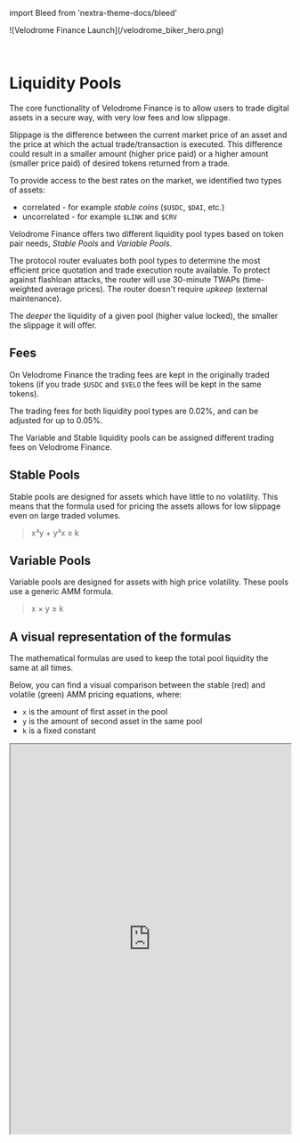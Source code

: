 import Bleed from 'nextra-theme-docs/bleed'

<Bleed>
  ![Velodrome Finance Launch](/velodrome_biker_hero.png)
</Bleed>

&nbsp;

# Liquidity Pools

The core functionality of Velodrome Finance is to allow users to trade
digital assets in a secure way, with very low fees and low slippage.

Slippage is the difference between the current market price of an asset and the
price at which the actual trade/transaction is executed. This difference could
result in a smaller amount (higher price paid) or a higher amount (smaller
price paid) of desired tokens returned from a trade.

To provide access to the best rates on the market, we identified two types of
assets:
 * correlated - for example _stable coins_ (`$USDC`, `$DAI`, etc.)
 * uncorrelated - for example `$LINK` and `$CRV`

Velodrome Finance offers two different liquidity pool types based on token pair needs, _Stable
Pools_ and _Variable Pools_.

The protocol router evaluates both pool types to determine the most efficient price quotation
and trade execution route available. To protect against flashloan attacks, the router will use
30-minute TWAPs (time-weighted average prices). The router doesn't require _upkeep_ (external maintenance).

The _deeper_ the liquidity of a given pool (higher value locked), the smaller the slippage it will offer.

## Fees

On Velodrome Finance the trading fees are kept in the originally traded tokens
(if you trade `$USDC` and `$VELO` the fees will be kept in the same tokens).

The trading fees for both liquidity pool types are 0.02%, and can be adjusted
for up to 0.05%.

The Variable and Stable liquidity pools can be assigned different trading fees
on Velodrome Finance.

## Stable Pools

Stable pools are designed for assets which have little to no
volatility. This means that the formula used for pricing the assets allows for
low slippage even on large traded volumes.

> x³y + y³x ≥ k


## Variable Pools

Variable pools are designed for assets with high price volatility.
These pools use a generic AMM formula.

> x × y ≥ k

## A visual representation of the formulas

The mathematical formulas are used to keep the total pool liquidity the same at all times.

Below, you can find a visual comparison between the stable (red) and volatile (green) 
AMM pricing equations, where:
 * `x` is the amount of first asset in the pool
 * `y` is the amount of second asset in the same pool
 * `k` is a fixed constant

<Bleed>
  <iframe src="https://www.desmos.com/calculator/yiwx8ev1oh?embed" width="100%" height="700"></iframe>
</Bleed>


